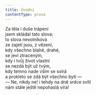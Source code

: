```yaml
---
title: Úvodní
contentType: prose
---
```


Za těla i duše trápení  
jsem skládal tato slova;  
to slova nevolníkova  
ze zajetí jsou, z vězení,  
kdy všechno blahé, drahé,  
se jeví ztraceným,  
kdy i tvůj život vlastní  
se nezdá být už tvým,  
kdy temno nade vším se svírá  
a prokleto se zdá být všechno bytí —  
— Ne, nikdy ne! i tehdy na dně srdce svítí  
nám stále ještě nepohaslá víra!
